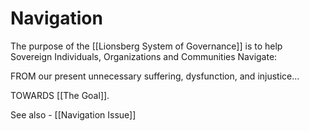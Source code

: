 # Navigation

The purpose of the [[Lionsberg System of Governance]] is to help Sovereign Individuals, Organizations and Communities Navigate: 

FROM our present unnecessary suffering, dysfunction, and injustice... 

TOWARDS [[The Goal]]. 

See also - [[Navigation Issue]] 